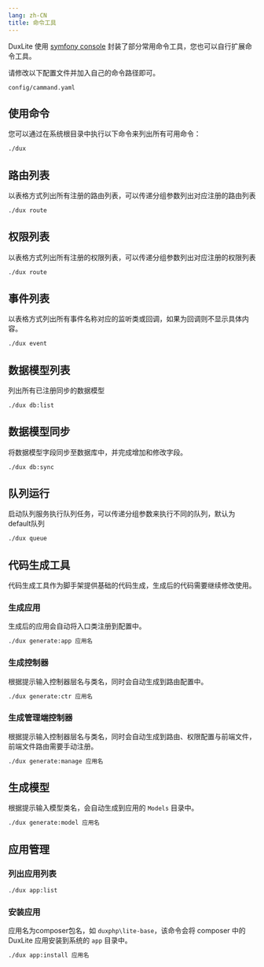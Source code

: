 ```yaml
---
lang: zh-CN
title: 命令工具
---
```


DuxLite 使用 [symfony console](https://symfony.com/doc/current/console.html) 封装了部分常用命令工具，您也可以自行扩展命令工具。

请修改以下配置文件并加入自己的命令路径即可。
```
config/cammand.yaml
```

## 使用命令

您可以通过在系统根目录中执行以下命令来列出所有可用命令：

```bash
./dux
```

## 路由列表

以表格方式列出所有注册的路由列表，可以传递分组参数列出对应注册的路由列表

```bash 
./dux route
```

## 权限列表

以表格方式列出所有注册的权限列表，可以传递分组参数列出对应注册的权限列表

```bash 
./dux route
```

## 事件列表

以表格方式列出所有事件名称对应的监听类或回调，如果为回调则不显示具体内容。

```bash 
./dux event
```

## 数据模型列表

列出所有已注册同步的数据模型

```bash 
./dux db:list
```

## 数据模型同步

将数据模型字段同步至数据库中，并完成增加和修改字段。

```bash 
./dux db:sync
```

## 队列运行

启动队列服务执行队列任务，可以传递分组参数来执行不同的队列，默认为default队列

```bash 
./dux queue
```

## 代码生成工具

代码生成工具作为脚手架提供基础的代码生成，生成后的代码需要继续修改使用。

### 生成应用

生成后的应用会自动将入口类注册到配置中。

```bash 
./dux generate:app 应用名
```

### 生成控制器

根据提示输入控制器层名与类名，同时会自动生成到路由配置中。

```bash 
./dux generate:ctr 应用名
```

### 生成管理端控制器

根据提示输入控制器层名与类名，同时会自动生成到路由、权限配置与前端文件，前端文件路由需要手动注册。

```bash 
./dux generate:manage 应用名
```

## 生成模型

根据提示输入模型类名，会自动生成到应用的 `Models` 目录中。

```bash 
./dux generate:model 应用名
```


## 应用管理

### 列出应用列表

```bash 
./dux app:list
```

### 安装应用

应用名为composer包名，如 `duxphp\lite-base`，该命令会将 composer 中的 DuxLite 应用安装到系统的 `app` 目录中。

```bash 
./dux app:install 应用名
```
